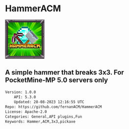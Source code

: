 # HammerACM
<img src="https://raw.githubusercontent.com/fernanACM/HammerACM/b929fa60bde56e6c079e1b10c1f7246b78ddf691/icon-hammeracm.png" width="128" height="128" />

## A simple hammer that breaks 3x3. For PocketMine-MP 5.0 servers only
```properties
Version: 1.0.0
    API: 5.3.0
    Updated: 28-08-2023 12:16:55 UTC
Repo: https://github.com/fernanACM/HammerACM
License: Apache-2.0
Categories: General,API plugins,Fun
Keywords: Hammer,ACM,3x3,pickaxe
```
